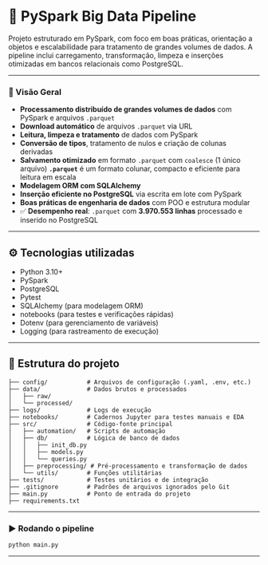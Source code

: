 # 🚀 PySpark Big Data Pipeline

Projeto estruturado em PySpark, com foco em boas práticas, orientação a objetos e escalabilidade para tratamento de grandes volumes de dados. A pipeline inclui carregamento, transformação, limpeza e inserções otimizadas em bancos relacionais como PostgreSQL.

---

### 🧪 Visão Geral

* **Processamento distribuído de grandes volumes de dados** com PySpark e arquivos `.parquet`
* **Download automático** de arquivos `.parquet` via URL
* **Leitura, limpeza e tratamento** de dados com PySpark
* **Conversão de tipos**, tratamento de nulos e criação de colunas derivadas
* **Salvamento otimizado** em formato `.parquet` com `coalesce` (1 único arquivo)
  **`.parquet`** é um formato colunar, compacto e eficiente para leitura em escala
* **Modelagem ORM com SQLAlchemy**
* **Inserção eficiente no PostgreSQL** via escrita em lote com PySpark
* **Boas práticas de engenharia de dados** com POO e estrutura modular
* ✅ **Desempenho real**:
  `.parquet` com **3.970.553 linhas** processado e inserido no PostgreSQL 

---

## ⚙️ Tecnologias utilizadas

* Python 3.10+
* PySpark
* PostgreSQL
* Pytest
* SQLAlchemy (para modelagem ORM)
* notebooks (para testes e verificações rápidas)
* Dotenv (para gerenciamento de variáveis)
* Logging (para rastreamento de execução)

---

## 🧱 Estrutura do projeto

```
├── config/           # Arquivos de configuração (.yaml, .env, etc.)
├── data/             # Dados brutos e processados
│   ├── raw/
│   └── processed/
├── logs/             # Logs de execução
├── notebooks/        # Cadernos Jupyter para testes manuais e EDA
├── src/              # Código-fonte principal
│   ├── automation/   # Scripts de automação 
│   ├── db/           # Lógica de banco de dados
│   │   ├── init_db.py
│   │   ├── models.py
│   │   └── queries.py
│   ├── preprocessing/ # Pré-processamento e transformação de dados
│   └── utils/        # Funções utilitárias
├── tests/            # Testes unitários e de integração
├── .gitignore        # Padrões de arquivos ignorados pelo Git
├── main.py           # Ponto de entrada do projeto
├── requirements.txt
```

---

### ▶️ Rodando o pipeline

```bash
python main.py
```

---

